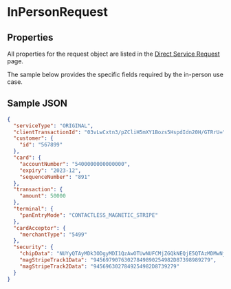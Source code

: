 # InPersonRequest

## Properties <a name="properties"></a>
All properties for the request object are listed in the [Direct Service Request](docs/models/DirectServiceRequest.md) page.

The sample below provides the specific fields required by the in-person use case.

## Sample JSON

```json
{
  "serviceType": "ORIGINAL",
  "clientTransactionId": "03vLwCxtn3/pZCliH5mXY1Bozs5HspdIdn20H/GTRrU=",
  "customer": {
    "id": "567899"
  },
  "card": {
    "accountNumber": "5400000000000000",
    "expiry": "2023-12",
    "sequenceNumber": "891"
  },
  "transaction": {
    "amount": 50000
  },
  "terminal": {
    "panEntryMode": "CONTACTLESS_MAGNETIC_STRIPE"
  },
  "cardAcceptor": {
    "merchantType": "5499"
  },
  "security": {
    "chipData": "NUYyQTAyMDk3ODgyMDI1QzAwOTUwNUFCMjZGQkNEQjE5QTAzMDMwNjE5OUMwMTAwOUYwMjA2MDAwMDAwMDEwMDAwOUYxMDEyMDAxMkUxMjM0QkM3QkJDQzk2MUYwMDAwMDAwMDAwMDAwMEZGOUYxQTAyMDg0MDlGMjcwMTgwOUYzNjAyMDBBMjlGMzcwNDAwMDAwMDU2OUYyNjA4N0FDMjEzMEM3OEQyQTQ3Mw==",
    "magStripeTrack1Data": "94569790763027849890254982D87398989279",
    "magStripeTrack2Data": "9456963027849254982D8739279"
  }
}
```
